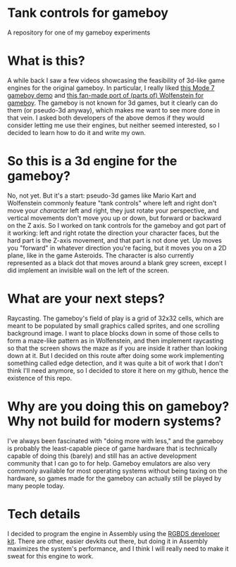 # Tank controls for gameboy
A repository for one of my gameboy experiments

# What is this?
A while back I saw a few videos showcasing the feasibility of 3d-like game engines for the original gameboy. In particular, I really liked [this Mode 7 gameboy demo](https://www.youtube.com/watch?v=6OOEMhUXaCU) and [this fan-made port of (parts of) Wolfenstein for gameboy](https://www.youtube.com/watch?v=3uTkUN4nYM4). The gameboy is not known for 3d games, but it clearly can do them (or pseudo-3d anyway), which makes me want to see more done in that vein. I asked both developers of the above demos if they would consider letting me use their engines, but neither seemed interested, so I decided to learn how to do it and write my own.

# So this is a 3d engine for the gameboy?
No, not yet. But it's a start: pseudo-3d games like Mario Kart and Wolfenstein commonly feature "tank controls" where left and right don't move your *character* left and right, they just rotate your perspective, and vertical movements don't move you up or down, but forward or backward on the Z axis. So I worked on tank controls for the gameboy and got part of it working: left and right rotate the direction your character faces, but the hard part is the Z-axis movement, and that part is not done yet. Up moves you "forward" in whatever direction you're facing, but it moves you on a 2D plane, like in the game Asteroids. The character is also currently represented as a black dot that moves around a blank grey screen, except I did implement an invisible wall on the left of the screen.

# What are your next steps?
Raycasting. The gameboy's field of play is a grid of 32x32 cells, which are meant to be populated by small graphics called sprites, and one scrolling background image. I want to place blocks down in some of those cells to form a maze-like pattern as in Wolfenstein, and then implement raycasting so that the screen shows the maze as if you are inside it rather than looking down at it. But I decided on this route after doing some work implementing something called edge detection, and it was quite a bit of work that I don't think I'll need anymore, so I decided to store it here on my github, hence the existence of this repo.

# Why are you doing this on gameboy? Why not build for modern systems?
I've always been fascinated with "doing more with less," and the gameboy is probably the least-capable piece of game hardware that is technically capable of doing this (barely) and still has an active development community that I can go to for help. Gameboy emulators are also very commonly available for most operating systems without being taxing on the hardware, so games made for the gameboy can actually still be played by many people today.

# Tech details
I decided to program the engine in Assembly using the [RGBDS developer kit](https://gbdev.io/). There are other, easier devkits out there, but doing it in Assembly maximizes the system's performance, and I think I will really need to make it sweat for this engine to work.

